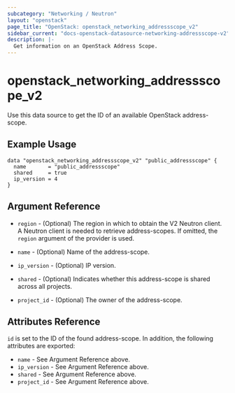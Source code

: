 ```yaml
---
subcategory: "Networking / Neutron"
layout: "openstack"
page_title: "OpenStack: openstack_networking_addressscope_v2"
sidebar_current: "docs-openstack-datasource-networking-addressscope-v2"
description: |-
  Get information on an OpenStack Address Scope.
---
```


# openstack\_networking\_addressscope\_v2

Use this data source to get the ID of an available OpenStack address-scope.

## Example Usage

```hcl
data "openstack_networking_addressscope_v2" "public_addressscope" {
  name       = "public_addressscope"
  shared     = true
  ip_version = 4
}
```

## Argument Reference

* `region` - (Optional) The region in which to obtain the V2 Neutron client.
  A Neutron client is needed to retrieve address-scopes. If omitted, the
  `region` argument of the provider is used.

* `name` - (Optional) Name of the address-scope.

* `ip_version` - (Optional) IP version.

* `shared` - (Optional) Indicates whether this address-scope is shared across
    all projects.

* `project_id` - (Optional) The owner of the address-scope.

## Attributes Reference

`id` is set to the ID of the found address-scope. In addition, the following attributes
are exported:

* `name` - See Argument Reference above.
* `ip_version` - See Argument Reference above.
* `shared` - See Argument Reference above.
* `project_id` - See Argument Reference above.
